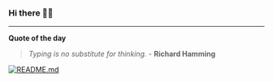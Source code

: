 ### Hi there 👋🏻


---

**Quote of the day**

> *Typing is no substitute for thinking.* - **Richard Hamming** 

[![README.md](https://github.com/marcolovazzano/marcolovazzano/actions/workflows/readme.yml/badge.svg)](https://github.com/marcolovazzano/marcolovazzano/actions/workflows/readme.yml)
